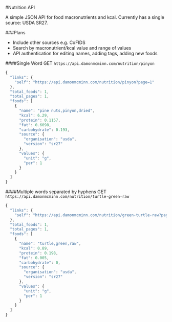 #Nutrition API

A simple JSON API for food macronutrients and kcal.
Currently has a single source: USDA SR27.


###Plans
* Include other sources e.g. CoFIDS
* Search by macronutrient/kcal value and range of values
* API authentication for editing names, adding tags, adding new foods

####Single Word
GET `https://api.damonmcminn.com/nutrition/pinyon`

```javascript
{
  "links": {
    "self": "https://api.damonmcminn.com/nutrition/pinyon?page=1"
  },
  "total_foods": 1,
  "total_pages": 1,
  "foods": [
    {
      "name": "pine nuts,pinyon,dried",
      "kcal": 6.29,
      "protein": 0.1157,
      "fat": 0.6098,
      "carbohydrate": 0.193,
      "source": {
        "organisation": "usda",
        "version": "sr27"
      },
      "values": {
        "unit": "g",
        "per": 1
      }
    }
  ]
}
```

####Multiple words separated by hyphens
GET `https://api.damonmcminn.com/nutrition/turtle-green-raw`

```javascript
{
  "links": {
    "self": "https://api.damonmcminn.com/nutrition/green-turtle-raw?page=1"
  },
  "total_foods": 1,
  "total_pages": 1,
  "foods": [
    {
      "name": "turtle,green,raw",
      "kcal": 0.89,
      "protein": 0.198,
      "fat": 0.005,
      "carbohydrate": 0,
      "source": {
        "organisation": "usda",
        "version": "sr27"
      },
      "values": {
        "unit": "g",
        "per": 1
      }
    }
  ]
}
```
